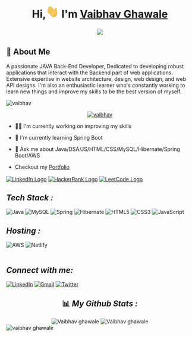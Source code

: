 <h1 align="center"> Hi,<img style="width: 35px;" src="https://raw.githubusercontent.com/ABSphreak/ABSphreak/master/gifs/Hi.gif" alt=""> I'm <a href="https://www.linkedin.com/in/vaibhavghawale15/"target="_blank"> Vaibhav Ghawale </a></h1>
<h3 align="center"> <img src="https://readme-typing-svg.herokuapp.com?color=00FFFF&lines=Java+Backend+Developer+%3A)" /> </h3>

<h2 align="left">🚀 About Me</h2>

A passionate JAVA Back-End Developer, Dedicated to developing robust applications that interact with the Backend part of web applications. Extensive expertise in website architecture, design, web design, and web API designs. I'm also an enthusiastic learner who's constantly working to learn new things and improve my skills to be the best version of myself. 
   
   <p align="left"> <img src="https://komarev.com/ghpvc/?username=thecodervaibhav&label=Profile%20views&color=0e75b6&style=flat" alt="vaibhav" /> </p>

<p align="center"> <a href="https://github.com/ryo-ma/github-profile-trophy"><img src="https://github-profile-trophy.vercel.app/?username=thecodervaibhav" alt="vaibhav" /></a></p> 
   
   
- 👩‍💻 I'm currently working on improving my skills

- 🧠 I'm currently learning Spring Boot

- 💬 Ask me about Java/DSA/JS/HTML/CSS/MySQL/Hibernate/Spring Boot/AWS

- Checkout my [Portfolio](https://thecodervaibhav.github.io/)

<a href="https://www.linkedin.com/in/vaibhavghawale15/" target="_blank">
  <img align="center" src="https://cdn.icon-icons.com/icons2/2699/PNG/512/linkedin_logo_icon_171224.png" alt="LinkedIn Logo" width="130px"/></a>

<a href="https://www.hackerrank.com/vaibhavghawale01">
  <img align="center" src="https://cdn.icon-icons.com/icons2/2530/PNG/512/hackerrank_button_icon_151894.png" alt="HackerRank Logo" width="130px"/></a>

<a href="https://leetcode.com/v_a_i_b_h_a_v/">
  <img align="center" src="https://cdn.icon-icons.com/icons2/2530/PNG/512/leetcode_button_icon_151892.png" alt="LeetCode Logo" width="130px"/></a>

<!-- ![](https://visitor-badge.glitch.me/badge?page_id=thecodervaibhav&left_color=blue&right_color=green) -->
<!--   ![Visitor Count](https://profile-counter.glitch.me/thecodervaibhav/count.svg) -->

<h2 align="left"><i>Tech Stack :</i></h2>

<div align="left">

<img alt="Java" src="https://img.shields.io/badge/java-f89820.svg?style=for-the-badge&logo=java&logoColor=white"/>

   <img alt="MySQL" src="https://img.shields.io/badge/MySql-00758f?style=for-the-badge&logo=mysql&logoColor=white"/>

   <img alt="Spring" src="https://img.shields.io/badge/spring-%f6b9ad.svg?style=for-the-badge&logo=spring&logoColor=white"/>

   <img alt="Hibernate" src="https://img.shields.io/badge/Hibernate-716a47.svg?style=for-the-badge&logo=hibernate&logoColor=white"/>

   <img alt="HTML5" src="https://img.shields.io/badge/html5-%23E34F26.svg?style=for-the-badge&logo=html5&logoColor=white"/>

   <img alt="CSS3" src="https://img.shields.io/badge/css3-%231572B6.svg?style=for-the-badge&logo=css3&logoColor=white"/> 

   <img alt="JavaScript" src="https://img.shields.io/badge/javascript-%23323330.svg?style=for-the-badge&logo=javascript&logoColor=%23F7DF1E"/>

</div>

<h2 align="left"><i>Hosting :</i></h2>
<div align="left">
  <img alt="AWS" src="https://img.shields.io/badge/Amazon_AWS-FF9900?style=for-the-badge&logo=amazonaws&logoColor=white"/>
  <img alt="Netlify" src="https://img.shields.io/badge/Netlify-00C7B7?style=for-the-badge&logo=netlify&logoColor=white"/>
</div><br/>

<h2 align="left"><i>Connect with me:</i></h2>
<div align="left">
  <a href="https://www.linkedin.com/in/vaibhavghawale15/"><img alt="LinkedIn" src="https://img.shields.io/badge/linkedin-%230077B5.svg?style=for-the-badge&logo=linkedin&logoColor=white"/></a>
  <a href="mailto:vaibhavghawale007@gmail.com"><img alt="Gmail" src="https://img.shields.io/badge/Gmail-D14836?style=for-the-badge&logo=gmail&logoColor=white"/></a>
   <a href="https://twitter.com/VaibhavGhawale"><img alt="Twitter" src="https://img.shields.io/badge/Twitter-1DA1F2?style=for-the-badge&logo=twitter&logoColor=white"/></a>
</div>



<h2 align="center">📊<i> My Github Stats :</i></h2>
<div align="center">
  <img align="center" src="https://github-readme-streak-stats.herokuapp.com/?user=thecodervaibhav&theme=highcontrast" alt="Vaibhav ghawale" height="250px" width="45%" />

  <img align="center" src="https://awesome-github-stats.azurewebsites.net/user-stats/thecodervaibhav?cardType=level-alternate&preferLogin=false&theme=highcontrast" alt="Vaibhav ghawale" height="250px" width="45%" />
</div>
<div class="github-stat">
                    <img src="https://github-readme-stats.vercel.app/api/top-langs/?username=thecodervaibhav&layout=default&langs_count=8&hide=&theme=highcontrast" alt="vaibhav ghawale" height="275px" width="30%"/>
                </div>

